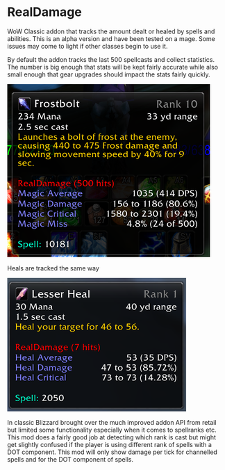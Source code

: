 # RealDamage
WoW Classic addon that tracks the amount dealt or healed by spells and abilities. This is an alpha version and have been tested on a mage. Some issues may come to light if other classes begin to use it.

By default the addon tracks the last 500 spellcasts and collect statistics. The number is big enough that stats will be kept fairly accurate while also small enough that gear upgrades should impact the stats fairly quickly.

![Alt text](frostbolt.png?raw=true "Title")


Heals are tracked the same way

![Alt text](heal.png?raw=true "Title")

In classic Blizzard brought over the much improved addon API from retail but limited some functionality especially when it comes to spellranks etc. This mod does a fairly good job at detecting which rank is cast but might get slightly confused if the player is using different rank of spells with a DOT component. This mod will only show damage per tick for channelled spells and for the DOT component of spells. 
